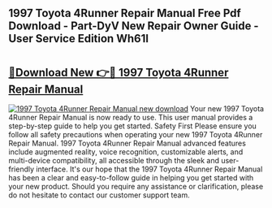 ## 1997 Toyota 4Runner Repair Manual Free Pdf Download - Part-DyV New Repair Owner Guide - User Service Edition Wh61I

# <h2><a href="http://bc4046.oget.top/?id=1997+Toyota+4Runner+Repair+Manual">🔗Download New 👉🔴 1997 Toyota 4Runner Repair Manual</a></h2>

[![1997 Toyota 4Runner Repair Manual new download](https://i.imgur.com/5g1atiW.png)](http://bc4046.oget.top/?id=1997+Toyota+4Runner+Repair+Manual)
Your new 1997 Toyota 4Runner Repair Manual is now ready to use. This user manual provides a step-by-step guide to help you get started. Safety First Please ensure you follow all safety precautions when operating your new 1997 Toyota 4Runner Repair Manual. 1997 Toyota 4Runner Repair Manual advanced features include augmented reality, voice recognition, customizable alerts, and multi-device compatibility, all accessible through the sleek and user-friendly interface. It's our hope that the 1997 Toyota 4Runner Repair Manual has been a clear and easy-to-follow guide in helping you get started with your new product. Should you require any assistance or clarification, please do not hesitate to contact our customer support team.
